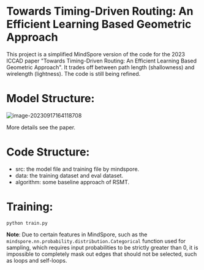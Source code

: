 # Towards Timing-Driven Routing: An Efficient Learning Based Geometric Approach

This project is a simplified MindSpore version of the code for the 2023 ICCAD paper "Towards Timing-Driven Routing: An Efficient Learning Based Geometric Approach". It trades off between path length (shallowness) and wirelength (lightness). The code is still being refined.



# Model Structure:



![image-20230917164118708](https://img2023.cnblogs.com/blog/2505287/202309/2505287-20230917164121659-2068134272.png)

More details see the paper.

# Code Structure:

- src: the model file and training file by mindspore.
- data: the training dataset and eval dataset.
- algorithm: some baseline approach of RSMT.

# Training:

 

```shell
python train.py
```

**Note**: Due to certain features in MindSpore, such as the `mindspore.nn.probability.distribution.Categorical` function used for sampling, which requires input probabilities to be strictly greater than 0, it is impossible to completely mask out edges that should not be selected, such as loops and self-loops.

